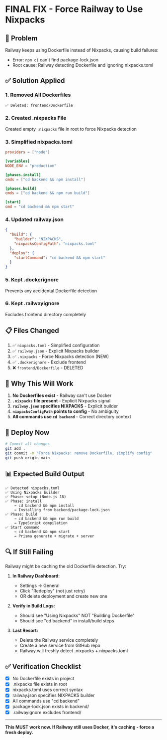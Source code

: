 # FINAL FIX - Force Railway to Use Nixpacks

## 🚨 Problem
Railway keeps using Dockerfile instead of Nixpacks, causing build failures:
- Error: `npm ci` can't find package-lock.json
- Root cause: Railway detecting Dockerfile and ignoring nixpacks.toml

## ✅ Solution Applied

### 1. Removed All Dockerfiles
```bash
✅ Deleted: frontend/Dockerfile
```

### 2. Created .nixpacks File
Created empty `.nixpacks` file in root to force Nixpacks detection

### 3. Simplified nixpacks.toml
```toml
providers = ["node"]

[variables]
NODE_ENV = "production"

[phases.install]
cmds = ["cd backend && npm install"]

[phases.build]
cmds = ["cd backend && npm run build"]

[start]
cmd = "cd backend && npm start"
```

### 4. Updated railway.json
```json
{
  "build": {
    "builder": "NIXPACKS",
    "nixpacksConfigPath": "nixpacks.toml"
  },
  "deploy": {
    "startCommand": "cd backend && npm start"
  }
}
```

### 5. Kept .dockerignore
Prevents any accidental Dockerfile detection

### 6. Kept .railwayignore
Excludes frontend directory completely

## 📋 Files Changed

1. ✅ `nixpacks.toml` - Simplified configuration
2. ✅ `railway.json` - Explicit Nixpacks builder
3. ✅ `.nixpacks` - Force Nixpacks detection (NEW)
4. ✅ `.dockerignore` - Exclude frontend
5. ❌ `frontend/Dockerfile` - DELETED

## 🎯 Why This Will Work

1. **No Dockerfiles exist** - Railway can't use Docker
2. **`.nixpacks` file present** - Explicit Nixpacks signal
3. **`railway.json` specifies NIXPACKS** - Explicit builder
4. **`nixpacksConfigPath` points to config** - No ambiguity
5. **All commands use `cd backend`** - Correct directory context

## 🚀 Deploy Now

```bash
# Commit all changes
git add .
git commit -m "Force Nixpacks: remove Dockerfile, simplify config"
git push origin main
```

## 📊 Expected Build Output

```
✅ Detected nixpacks.toml
✅ Using Nixpacks builder
✅ Phase: setup (Node.js 18)
✅ Phase: install
    → cd backend && npm install
    → Installing from backend/package-lock.json
✅ Phase: build
    → cd backend && npm run build
    → TypeScript compilation
✅ Start command
    → cd backend && npm start
    → Prisma generate + migrate + server
```

## 🔍 If Still Failing

Railway might be caching the old Dockerfile detection. Try:

1. **In Railway Dashboard:**
   - Settings → General
   - Click "Redeploy" (not just retry)
   - OR delete deployment and create new one

2. **Verify in Build Logs:**
   - Should see "Using Nixpacks" NOT "Building Dockerfile"
   - Should see "cd backend" in install/build steps

3. **Last Resort:**
   - Delete the Railway service completely
   - Create a new service from GitHub repo
   - Railway will freshly detect .nixpacks + nixpacks.toml

## ✅ Verification Checklist

- [x] No Dockerfile exists in project
- [x] .nixpacks file exists in root
- [x] nixpacks.toml uses correct syntax
- [x] railway.json specifies NIXPACKS builder
- [x] All commands use "cd backend"
- [x] package-lock.json exists in backend/
- [x] .railwayignore excludes frontend/

---

**This MUST work now. If Railway still uses Docker, it's caching - force a fresh deploy.**
